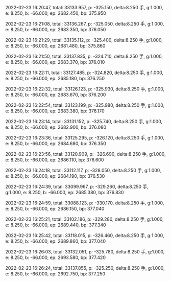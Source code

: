 2022-02-23 16:20:47, total: 33133.957, p: -325.150, delta:8.250 手, g:1.000, e: 8.250, b: -66.000, ep: 2682.450, bp: 375.950

2022-02-23 16:21:08, total: 33136.267, p: -325.050, delta:8.250 手, g:1.000, e: 8.250, b: -66.000, ep: 2683.350, bp: 376.050

2022-02-23 16:21:29, total: 33135.112, p: -325.400, delta:8.250 手, g:1.000, e: 8.250, b: -66.000, ep: 2681.480, bp: 375.860

2022-02-23 16:21:50, total: 33137.835, p: -324.710, delta:8.250 手, g:1.000, e: 8.250, b: -66.000, ep: 2683.370, bp: 376.010

2022-02-23 16:22:11, total: 33127.485, p: -324.820, delta:8.250 手, g:1.000, e: 8.250, b: -66.000, ep: 2685.180, bp: 376.250

2022-02-23 16:22:32, total: 33126.123, p: -325.930, delta:8.250 手, g:1.000, e: 8.250, b: -66.000, ep: 2683.670, bp: 376.200

2022-02-23 16:22:54, total: 33123.199, p: -325.980, delta:8.250 手, g:1.000, e: 8.250, b: -66.000, ep: 2683.380, bp: 376.170

2022-02-23 16:23:14, total: 33131.152, p: -325.740, delta:8.250 手, g:1.000, e: 8.250, b: -66.000, ep: 2682.900, bp: 376.080

2022-02-23 16:23:36, total: 33125.295, p: -326.120, delta:8.250 手, g:1.000, e: 8.250, b: -66.000, ep: 2684.680, bp: 376.350

2022-02-23 16:23:56, total: 33120.909, p: -326.690, delta:8.250 手, g:1.000, e: 8.250, b: -66.000, ep: 2686.110, bp: 376.600

2022-02-23 16:24:18, total: 33112.117, p: -328.050, delta:8.250 手, g:1.000, e: 8.250, b: -66.000, ep: 2684.190, bp: 376.530

2022-02-23 16:24:39, total: 33099.967, p: -329.260, delta:8.250 手, g:1.000, e: 8.250, b: -66.000, ep: 2685.380, bp: 376.830

2022-02-23 16:24:59, total: 33088.123, p: -330.170, delta:8.250 手, g:1.000, e: 8.250, b: -66.000, ep: 2686.150, bp: 377.040

2022-02-23 16:25:21, total: 33102.186, p: -329.280, delta:8.250 手, g:1.000, e: 8.250, b: -66.000, ep: 2689.440, bp: 377.340

2022-02-23 16:25:42, total: 33118.015, p: -326.460, delta:8.250 手, g:1.000, e: 8.250, b: -66.000, ep: 2689.860, bp: 377.040

2022-02-23 16:26:03, total: 33132.051, p: -325.780, delta:8.250 手, g:1.000, e: 8.250, b: -66.000, ep: 2693.580, bp: 377.420

2022-02-23 16:26:24, total: 33137.855, p: -325.250, delta:8.250 手, g:1.000, e: 8.250, b: -66.000, ep: 2692.750, bp: 377.250